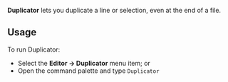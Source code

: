 <!--
👋 Hello! As Nova users browse the extensions library, a good README can help them understand what your extension does, how it works, and what setup or configuration it may require.

Not every extension will need every item described below. Use your best judgement when deciding which parts to keep to provide the best experience for your new users.

💡 Quick Tip! As you edit this README template, you can preview your changes by selecting **Extensions → Activate Project as Extension**, opening the Extension Library, and selecting "Duplicator" in the sidebar.

Let's get started!
-->

<!--
🎈 Include a brief description of the features your extension provides. For example:
-->

**Duplicator** lets you duplicate a line or selection, even at the end of a file.

## Usage

To run Duplicator:

- Select the **Editor → Duplicator** menu item; or
- Open the command palette and type `Duplicator`